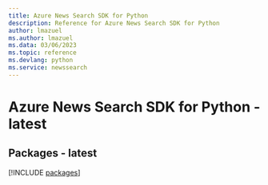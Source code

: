 ```yaml
---
title: Azure News Search SDK for Python
description: Reference for Azure News Search SDK for Python
author: lmazuel
ms.author: lmazuel
ms.data: 03/06/2023
ms.topic: reference
ms.devlang: python
ms.service: newssearch
---
```

# Azure News Search SDK for Python - latest
## Packages - latest
[!INCLUDE [packages](news-search-index.md)]
